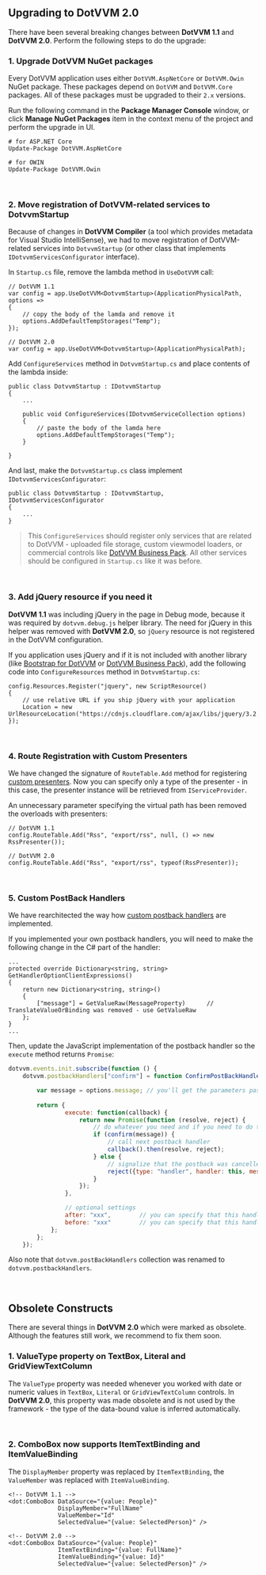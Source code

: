 ## Upgrading to DotVVM 2.0

There have been several breaking changes between **DotVVM 1.1** and **DotVVM 2.0**. Perform the following steps to do the upgrade:

### 1. Upgrade DotVVM NuGet packages

Every DotVVM application uses either `DotVVM.AspNetCore` or `DotVVM.Owin` NuGet package. These packages depend on `DotVVM` and `DotVVM.Core` packages.
All of these packages must be upgraded to their `2.x` versions. 

Run the following command in the __Package Manager Console__ window, or click __Manage NuGet Packages__ item in the context menu of the project and perform the upgrade in UI.

```
# for ASP.NET Core
Update-Package DotVVM.AspNetCore

# for OWIN
Update-Package DotVVM.Owin
```

<br />

### 2. Move registration of DotVVM-related services to DotvvmStartup

Because of changes in __DotVVM Compiler__ (a tool which provides metadata for Visual Studio IntelliSense), we had to move registration of DotVVM-related services into `DotvvmStartup` (or other class that implements `IDotvvmServicesConfigurator` interface).

In `Startup.cs` file, remove the lambda method in `UseDotVVM` call:

```CSHARP
// DotVVM 1.1
var config = app.UseDotVVM<DotvvmStartup>(ApplicationPhysicalPath, options => 
{
    // copy the body of the lamda and remove it
    options.AddDefaultTempStorages("Temp");
});

// DotVVM 2.0
var config = app.UseDotVVM<DotvvmStartup>(ApplicationPhysicalPath);
```

Add `ConfigureServices` method in `DotvvmStartup.cs` and place contents of the lambda inside:

```CSHARP
public class DotvvmStartup : IDotvvmStartup
{
    ...

    public void ConfigureServices(IDotvvmServiceCollection options)
    {
        // paste the body of the lamda here
        options.AddDefaultTempStorages("Temp");
    }

}
```

And last, make the `DotvvmStartup.cs` class implement `IDotvvmServicesConfigurator`:

```CSHARP
public class DotvvmStartup : IDotvvmStartup, IDotvvmServicesConfigurator
{
    ...
}
```

> This `ConfigureServices` should register only services that are related to DotVVM - uploaded file storage, custom viewmodel loaders, or commercial controls like [DotVVM Business Pack](/docs/tutorials/commercial-business-pack-install/{branch}). All other services should be configured in `Startup.cs` like it was before.

<br />

### 3. Add jQuery resource if you need it

**DotVVM 1.1** was including jQuery in the page in Debug mode, because it was required by `dotvvm.debug.js` helper library. The need for jQuery in this helper was removed with **DotVVM 2.0**, so `jQuery` resource is not registered in the DotVVM configuration.

If you application uses jQuery and if it is not included with another library (like [Bootstrap for DotVVM](/docs/tutorials/commercial-bootstrap-for-dotvvm/{branch}) or [DotVVM Business Pack](/docs/tutorials/commercial-business-pack-install/{branch})), add the following code into `ConfigureResources` method in `DotvvmStartup.cs`:

```CSHARP
config.Resources.Register("jquery", new ScriptResource()
{
    // use relative URL if you ship jQuery with your application
    Location = new UrlResourceLocation("https://cdnjs.cloudflare.com/ajax/libs/jquery/3.2.1/jquery.min.js")
});
```

<br />

### 4. Route Registration with Custom Presenters

We have changed the signature of `RouteTable.Add` method for registering [custom presenters](/docs/tutorials/advanced-custom-presenters/{branch}). Now you can specify only a type of the presenter - in this case, the presenter instance will be retrieved from `IServiceProvider`. 

An unnecessary parameter specifying the virtual path has been removed the overloads with presenters:

```CSHARP
// DotVVM 1.1
config.RouteTable.Add("Rss", "export/rss", null, () => new RssPresenter());

// DotVVM 2.0
config.RouteTable.Add("Rss", "export/rss", typeof(RssPresenter));
```

<br />

### 5. Custom PostBack Handlers

We have rearchitected the way how [custom postback handlers](/docs/tutorials/control-development-creating-custom-postback-handlers/{branch}) are implemented. 

If you implemented your own postback handlers, you will need to make the following change in the C# part of the handler:

```CSHARP
...
protected override Dictionary<string, string> GetHandlerOptionClientExpressions()
{
    return new Dictionary<string, string>()
    {
        ["message"] = GetValueRaw(MessageProperty)      // TranslateValueOrBinding was removed - use GetValueRaw
    };
}
...
```

Then, update the JavaScript implementation of the postback handler so the `execute` method returns `Promise`:

```JAVASCRIPT
dotvvm.events.init.subscribe(function () {
    dotvvm.postbackHandlers["confirm"] = function ConfirmPostBackHandler(options) {

        var message = options.message; // you'll get the parameters passed to the handler in the options object
        
        return {
                execute: function(callback) {
                    return new Promise(function (resolve, reject) {
                        // do whatever you need and if you need to do the postback, invoke the 'callback()' function
                        if (confirm(message)) {
                            // call next postback handler
                            callback().then(resolve, reject);
                        } else {
                            // signalize that the postback was cancelled
                            reject({type: "handler", handler: this, message: "The postback was aborted by user."});
                        }
                    });
                },

                // optional settings
                after: "xxx",        // you can specify that this handler should be launched after some other handler
                before: "xxx"        // you can specify that this handler should be launched before some other handler
            };
        };
    });
```

Also note that `dotvvm.postBackHandlers` collection was renamed to `dotvvm.postbackHandlers`. 

<br />

## Obsolete Constructs

There are several things in **DotVVM 2.0** which were marked as obsolete. Although the features still work, we recommend to fix them soon.

### 1. ValueType property on TextBox, Literal and GridViewTextColumn

The `ValueType` property was needed whenever you worked with date or numeric values in `TextBox`, `Literal` or `GridViewTextColumn` controls. In **DotVVM 2.0**, this property was made obsolete and is not used by the framework - the type of the data-bound value is inferred automatically.

<br />

### 2. ComboBox now supports ItemTextBinding and ItemValueBinding

The `DisplayMember` property was replaced by `ItemTextBinding`, the `ValueMember` was replaced with `ItemValueBinding`.

```CSHARP
<!-- DotVVM 1.1 -->
<dot:ComboBox DataSource="{value: People}" 
              DisplayMember="FullName" 
              ValueMember="Id" 
              SelectedValue="{value: SelectedPerson}" />

<!-- DotVVM 2.0 -->
<dot:ComboBox DataSource="{value: People}" 
              ItemTextBinding="{value: FullName}" 
              ItemValueBinding="{value: Id}" 
              SelectedValue="{value: SelectedPerson}" />
```